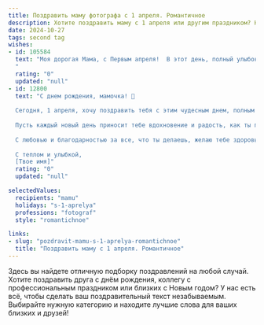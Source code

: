 ```yaml
---
title: Поздравить маму фотографа с 1 апреля. Романтичное
description: Хотите поздравить маму с 1 апреля или другим праздником? Наш ИИ создаст незабываемое поздравление, а вы обязательно выделитесь среди других.  
date: 2024-10-27
tags: second tag
wishes:
- id: 105584
  text: "Моя дорогая Мама, с Первым апреля!  В этот день, полный улыбок и лёгкой непредсказуемости, я хочу сказать тебе, что ты – мой самый любимый и вдохновляющий фотограф. Твой талант запечатлевать моменты, словно лучи солнца,  заставляет мое сердце биться чаще.  Пусть каждый твой снимок будет полон любви, света и радости, а жизнь – яркой и незабываемой, как твои лучшие фотографии.  Я люблю тебя!
  "
  rating: "0"
  updated: "null"
- id: 12800
  text: "С днем рождения, мамочка! 🌹
  
  Сегодня, 1 апреля, хочу поздравить тебя с этим чудесным днем, полным улыбок и счастливых моментов. Ты всегда была для меня не только мамой, но и настоящим мастером, который умеет запечатлеть самые яркие мгновения нашей жизни. Как фотограф, ты видишь мир через объектив, но для меня ты — самая яркая звезда на небосклоне нашей семьи.
  
  Пусть каждый новый день приносит тебе вдохновение и радость, как ты приносишь радость в наши жизни. Пусть твои снимки продолжают говорить о любви, красоте и тепле, которые ты вкладываешь в каждый кадр.
  
  С любовью и благодарностью за все, что ты делаешь, желаю тебе здоровья, счастья и новых творческих побед. Ты — моя самая любимая фотограф и самая прекрасная мама на свете!
  
  С теплом и улыбкой,
  [Твое имя]"
  rating: "0"
  updated: "null"

selectedValues:
  recipients: "mamu"
  holidays: "s-1-aprelya"
  professions: "fotograf"
  style: "romantichnoe"

links:
- slug: "pozdravit-mamu-s-1-aprelya-romantichnoe"
  title: "Поздравить маму с 1 апреля. Романтичное"
---
```


Здесь вы найдете отличную подборку поздравлений на любой случай.
Хотите поздравить друга с днём рождения, коллегу с профессиональным праздником или близких с Новым годом? У нас есть всё, чтобы сделать ваш поздравительный текст незабываемым. Выбирайте нужную категорию и находите лучшие слова для ваших близких и друзей!
